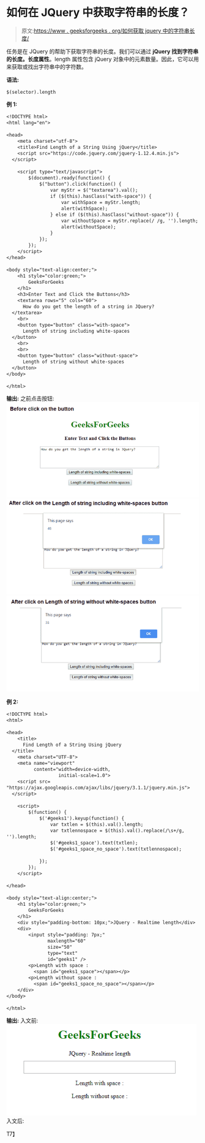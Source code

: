 # 如何在 JQuery 中获取字符串的长度？

> 原文:[https://www . geeksforgeeks . org/如何获取 jquery 中的字符串长度/](https://www.geeksforgeeks.org/how-do-you-get-the-length-of-a-string-in-jquery/)

任务是在 JQuery 的帮助下获取字符串的长度。我们可以通过 **jQuery 找到字符串的长度。长度属性**。length 属性包含 jQuery 对象中的元素数量。因此，它可以用来获取或找出字符串中的字符数。

**语法:**

```
$(selector).length
```

**例 1:**

```
<!DOCTYPE html>
<html lang="en">

<head>
    <meta charset="utf-8">
    <title>Find Length of a String Using jQuery</title>
    <script src="https://code.jquery.com/jquery-1.12.4.min.js">
  </script>

    <script type="text/javascript">
        $(document).ready(function() {
            $("button").click(function() {
                var myStr = $("textarea").val();
                if ($(this).hasClass("with-space")) {
                    var withSpace = myStr.length;
                    alert(withSpace);
                } else if ($(this).hasClass("without-space")) {
                    var withoutSpace = myStr.replace(/ /g, '').length;
                    alert(withoutSpace);
                }
            });
        });
    </script>
</head>

<body style="text-align:center;">
    <h1 style="color:green;"> 
        GeeksForGeeks 
    </h1>
    <h3>Enter Text and Click the Buttons</h3>
    <textarea rows="5" cols="60">
      How do you get the length of a string in JQuery?
  </textarea>
    <br>
    <button type="button" class="with-space">
      Length of string including white-spaces
  </button>
    <br>
    <br>
    <button type="button" class="without-space">
      Length of string without white-spaces
  </button>
</body>

</html>
```

**输出:**
之前点击按钮:
![](img/132100e8e85285f3aa81bd821f9e9ac2.png)
![](img/2a184d96f045472f323deced49f609f7.png)
![](img/3ad701334cf955df47abc7d118f3d065.png)

**例 2:**

```
<!DOCTYPE html>
<html>

<head>
    <title>
      Find Length of a String Using jQuery
  </title>
    <meta charset="UTF-8">
    <meta name="viewport" 
          content="width=device-width,
                   initial-scale=1.0">
    <script src=
"https://ajax.googleapis.com/ajax/libs/jquery/3.1.1/jquery.min.js">
  </script>

    <script>
        $(function() {
            $('#geeks1').keyup(function() {
                var txtlen = $(this).val().length;
                var txtlennospace = $(this).val().replace(/\s+/g, '').length;
                $('#geeks1_space').text(txtlen);
                $('#geeks1_space_no_space').text(txtlennospace);

            });
        });
    </script>

</head>

<body style="text-align:center;">
    <h1 style="color:green;"> 
        GeeksForGeeks 
    </h1>
    <div style="padding-bottom: 10px;">JQuery - Realtime length</div>
    <div>
        <input style="padding: 7px;" 
               maxlength="60" 
               size="50" 
               type="text"
               id="geeks1" />
        <p>Length with space : 
          <span id="geeks1_space"></span></p>
        <p>Length without space : 
          <span id="geeks1_space_no_space"></span></p>
    </div>
</body>

</html>
```

**输出:**
入文前:
![](img/7a75335d85698ff946d5a9ec169873f2.png)入文后:

T7】